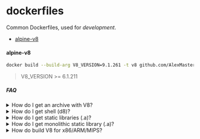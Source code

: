 # dockerfiles

Common Dockerfiles, used for _development_.

- [alpine-v8](#alpine-v8)

#### alpine-v8

```sh
docker build --build-arg V8_VERSION=9.1.261 -t v8 github.com/AlexMasterov/dockerfiles.git#:alpine-v8
```
> V8_VERSION >= 6.1.211

##### FAQ

<details>
<summary>How do I get an archive with V8?</summary>

```sh
docker run --rm -v "$(pwd)/:/archive" v8 sh -c 'tar cvzf /archive/libv8-${V8_VERSION}.tar.gz *'
```
</details>

<details>
<summary>How do I get shell (d8)?</summary>

```sh
docker build \
  --build-arg V8_VERSION=9.1.261 \
  --build-arg V8_SHELL=YES \
  -t v8 github.com/AlexMasterov/dockerfiles.git#:alpine-v8
```
```sh
docker run --rm -it v8 d8
```
</details>

<details>
<summary>How do I get static libraries (.a)?</summary>

```sh
docker build \
  --build-arg V8_VERSION=9.1.261 \
  --build-arg V8_STATIC=YES \
  -t v8 github.com/AlexMasterov/dockerfiles.git#:alpine-v8
```
</details>

<details>
<summary>How do I get monolithic static library (.a)? </summary>

```sh
docker build \
  --build-arg V8_VERSION=9.1.261 \
  --build-arg V8_STATIC=YES \
  --build-arg V8_MONOLITHIC=YES \
  -t v8 github.com/AlexMasterov/dockerfiles.git#:alpine-v8
```
</details>

<details>
<summary>How do build V8 for x86/ARM/MIPS?</summary>

Please [open an issue](https://github.com/AlexMasterov/dockerfiles/issues/new) if you need it.
</details>
